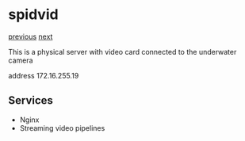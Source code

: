 # spidvid

[previous](../kafka03/) [next](../../)

This is a physical server with video card connected to the underwater camera 

address 172.16.255.19

## Services

  * Nginx
  * Streaming video pipelines

